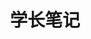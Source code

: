 ---
home: true
icon: home
title: 学长笔记
heroImage: /logo.svg
bgImage: /assets/image/bg-6-light.svg
bgImageDark: /assets/image/bg-6-dark.svg
bgImageStyle:
  background-attachment: fixed
heroText: 学长笔记
tagline: 一个记录和分享 Java 学习心得的小站
actions:
  - text: 阅读 
    link: ./notes/
    type: primary

  # - text: 知识星球
  #   link: ./slides

highlights:
  - header: 技术栈
    # description: 
    image: /assets/image/blog.svg
    bgImage: /assets/image/bg-2-light.svg
    bgImageDark: /assets/image/bg-2-dark.svg
    bgImageStyle:
      background-repeat: repeat
      background-size: initial
    features:
      - title: 设计模式
        icon: fa-solid fa-pen
        details: Design Patterns
        link: ./notes/design/

      - title: JVM
        icon: fa-solid fa-cloud
        details: Java虚拟机
        link: ./notes/jvm/

      # - title: Java
      #   icon: fa-brands fa-java
      #   details: Java基础
      #   link: ./notes/java/

      - title: 并发编程
        icon: fa-brands fa-threads
        details: Java并发编程
        link: ./notes/concurrent/

      # - title: 数据库
      #   icon: fa-solid fa-database
      #   details: MySQL
      #   link: ./notes/mysql/

      # - title: 缓存
      #   icon: fa-solid fa-server
      #   details: Redis
      #   link: ./notes/redis/
---